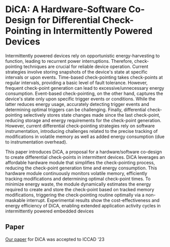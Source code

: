 # DiCA: A Hardware-Software Co-Design for Differential Check-Pointing in Intermittently Powered Devices

Intermittently powered devices rely on opportunistic energy-harvesting to function, leading to recurrent power interruptions. Therefore, check-pointing techniques are crucial for reliable device operation. Current strategies involve storing snapshots of the device's state at specific intervals or upon events. Time-based check-pointing takes check-points at regular intervals, providing a basic level of fault tolerance. However, frequent check-point generation can lead to excessive/unnecessary energy consumption. Event-based check-pointing, on the other hand, captures the device's state only upon specific trigger events or conditions. While the latter reduces energy usage, accurately detecting trigger events and determining optimal triggers can be challenging. Finally, differential check-pointing selectively stores state changes made since the last check-point, reducing storage and energy requirements for the check-point generation. However, current differential check-pointing strategies rely on software instrumentation, introducing challenges related to the precise tracking of modifications in volatile memory as well as added energy consumption (due to instrumentation overhead).

This paper introduces DiCA, a proposal for a hardware/software co-design to create differential check-points in intermittent devices. DiCA leverages an affordable hardware module that simplifies the check-pointing process, reducing the check-point generation time and energy consumption. This hardware module continuously monitors volatile memory, efficiently tracking modifications and determining optimal check-point times. To minimize energy waste, the module dynamically estimates the energy required to create and store the check-point based on tracked memory modifications, triggering the check-pointing routine optimally via a non-maskable interrupt. Experimental results show the cost-effectiveness and energy efficiency of DiCA, enabling extended application activity cycles in intermittently powered embedded devices

## Paper

[Our paper](./dica.pdf) for DiCA was accepted to ICCAD '23
